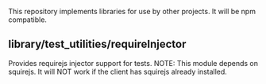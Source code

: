 This repository implements libraries for use by other projects. It will be npm compatible.

library/test_utilities/requireInjector
--------------------------------------
Provides requirejs injector support for tests. 
NOTE: This module depends on squirejs. It will NOT work if the client has squirejs already installed. 